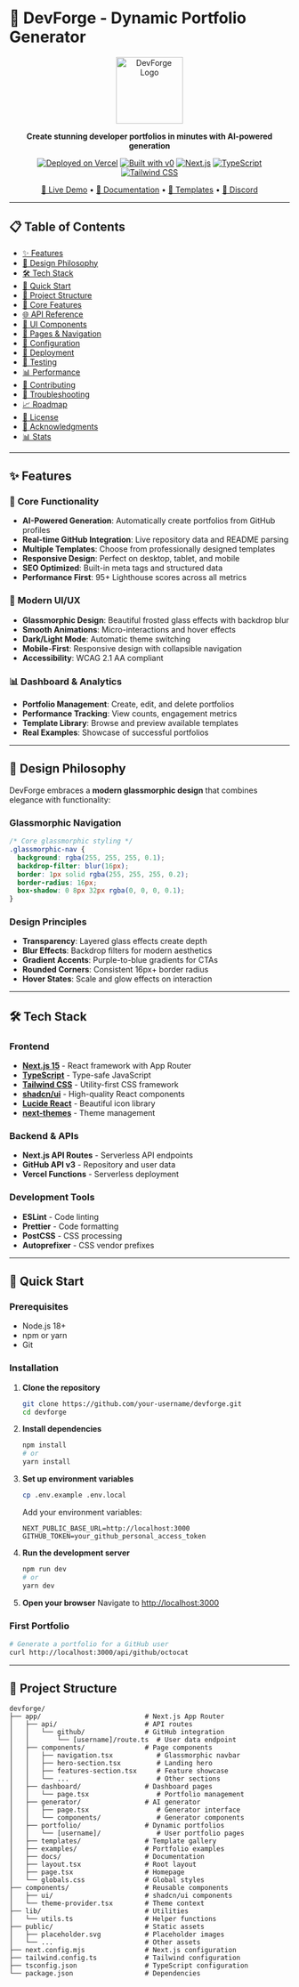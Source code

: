# 🚀 DevForge - Dynamic Portfolio Generator


<div align="center">

<img src="/placeholder-logo.svg" alt="DevForge Logo" width="120" />

**Create stunning developer portfolios in minutes with AI-powered generation**

[![Deployed on Vercel](https://img.shields.io/badge/Deployed%20on-Vercel-black?style=for-the-badge\&logo=vercel)](https://vercel.com/tharun-ramans-projects/v0-dynamic-portfolio-generator)
[![Built with v0](https://img.shields.io/badge/Built%20with-v0.dev-black?style=for-the-badge)](https://v0.dev/chat/projects/bSVYWA4fRT5)
[![Next.js](https://img.shields.io/badge/Next.js-15-black?style=for-the-badge\&logo=next.js)](https://nextjs.org/)
[![TypeScript](https://img.shields.io/badge/TypeScript-5-blue?style=for-the-badge\&logo=typescript)](https://www.typescriptlang.org/)
[![Tailwind CSS](https://img.shields.io/badge/Tailwind-CSS-38B2AC?style=for-the-badge\&logo=tailwind-css)](https://tailwindcss.com/)

[🌟 Live Demo](https://v0-dynamic-portfolio-generator.vercel.app) • [📖 Documentation](https://devforge.dev/docs) • [🎨 Templates](https://devforge.dev/templates) • [💬 Discord](https://discord.gg/devforge)

</div>

---

## 📋 Table of Contents

* [✨ Features](#-features)
* [🎨 Design Philosophy](#-design-philosophy)
* [🛠️ Tech Stack](#️-tech-stack)
* [🚀 Quick Start](#-quick-start)
* [📁 Project Structure](#-project-structure)
* [🎯 Core Features](#-core-features)
* [🌐 API Reference](#-api-reference)
* [🎨 UI Components](#-ui-components)
* [📱 Pages & Navigation](#-pages--navigation)
* [🔧 Configuration](#-configuration)
* [🚀 Deployment](#-deployment)
* [🧪 Testing](#-testing)
* [📊 Performance](#-performance)
* [🤝 Contributing](#-contributing)
* [🐛 Troubleshooting](#-troubleshooting)
* [📈 Roadmap](#-roadmap)
* [📄 License](#-license)
* [🙏 Acknowledgments](#-acknowledgments)
* [📊 Stats](#-stats)

---

## ✨ Features

### 🎯 **Core Functionality**

* **AI-Powered Generation**: Automatically create portfolios from GitHub profiles
* **Real-time GitHub Integration**: Live repository data and README parsing
* **Multiple Templates**: Choose from professionally designed templates
* **Responsive Design**: Perfect on desktop, tablet, and mobile
* **SEO Optimized**: Built-in meta tags and structured data
* **Performance First**: 95+ Lighthouse scores across all metrics

### 🎨 **Modern UI/UX**

* **Glassmorphic Design**: Beautiful frosted glass effects with backdrop blur
* **Smooth Animations**: Micro-interactions and hover effects
* **Dark/Light Mode**: Automatic theme switching
* **Mobile-First**: Responsive design with collapsible navigation
* **Accessibility**: WCAG 2.1 AA compliant

### 📊 **Dashboard & Analytics**

* **Portfolio Management**: Create, edit, and delete portfolios
* **Performance Tracking**: View counts, engagement metrics
* **Template Library**: Browse and preview available templates
* **Real Examples**: Showcase of successful portfolios

---

## 🎨 Design Philosophy

DevForge embraces a **modern glassmorphic design** that combines elegance with functionality:

### **Glassmorphic Navigation**

```css
/* Core glassmorphic styling */
.glassmorphic-nav {
  background: rgba(255, 255, 255, 0.1);
  backdrop-filter: blur(16px);
  border: 1px solid rgba(255, 255, 255, 0.2);
  border-radius: 16px;
  box-shadow: 0 8px 32px rgba(0, 0, 0, 0.1);
}
```

### **Design Principles**

* **Transparency**: Layered glass effects create depth
* **Blur Effects**: Backdrop filters for modern aesthetics
* **Gradient Accents**: Purple-to-blue gradients for CTAs
* **Rounded Corners**: Consistent 16px+ border radius
* **Hover States**: Scale and glow effects on interaction

---

## 🛠️ Tech Stack

### **Frontend**

* **[Next.js 15](https://nextjs.org/)** - React framework with App Router
* **[TypeScript](https://www.typescriptlang.org/)** - Type-safe JavaScript
* **[Tailwind CSS](https://tailwindcss.com/)** - Utility-first CSS framework
* **[shadcn/ui](https://ui.shadcn.com/)** - High-quality React components
* **[Lucide React](https://lucide.dev/)** - Beautiful icon library
* **[next-themes](https://github.com/pacocoursey/next-themes)** - Theme management

### **Backend & APIs**

* **Next.js API Routes** - Serverless API endpoints
* **GitHub API v3** - Repository and user data
* **Vercel Functions** - Serverless deployment

### **Development Tools**

* **ESLint** - Code linting
* **Prettier** - Code formatting
* **PostCSS** - CSS processing
* **Autoprefixer** - CSS vendor prefixes

---

## 🚀 Quick Start

### **Prerequisites**

* Node.js 18+
* npm or yarn
* Git

### **Installation**

1. **Clone the repository**

   ```bash
   git clone https://github.com/your-username/devforge.git
   cd devforge
   ```

2. **Install dependencies**

   ```bash
   npm install
   # or
   yarn install
   ```

3. **Set up environment variables**

   ```bash
   cp .env.example .env.local
   ```

   Add your environment variables:

   ```env
   NEXT_PUBLIC_BASE_URL=http://localhost:3000
   GITHUB_TOKEN=your_github_personal_access_token
   ```

4. **Run the development server**

   ```bash
   npm run dev
   # or
   yarn dev
   ```

5. **Open your browser**
   Navigate to [http://localhost:3000](http://localhost:3000)

### **First Portfolio**

```bash
# Generate a portfolio for a GitHub user
curl http://localhost:3000/api/github/octocat
```

---

## 📁 Project Structure

```plaintext
devforge/
├── app/                          # Next.js App Router
│   ├── api/                      # API routes
│   │   └── github/               # GitHub integration
│   │       └── [username]/route.ts  # User data endpoint
│   ├── components/               # Page components
│   │   ├── navigation.tsx           # Glassmorphic navbar
│   │   ├── hero-section.tsx         # Landing hero
│   │   ├── features-section.tsx     # Feature showcase
│   │   └── ...                      # Other sections
│   ├── dashboard/                # Dashboard pages
│   │   └── page.tsx                 # Portfolio management
│   ├── generator/                # AI generator
│   │   ├── page.tsx                 # Generator interface
│   │   └── components/              # Generator components
│   ├── portfolio/                # Dynamic portfolios
│   │   └── [username]/              # User portfolio pages
│   ├── templates/                # Template gallery
│   ├── examples/                 # Portfolio examples
│   ├── docs/                     # Documentation
│   ├── layout.tsx                # Root layout
│   ├── page.tsx                  # Homepage
│   └── globals.css               # Global styles
├── components/                   # Reusable components
│   ├── ui/                       # shadcn/ui components
│   └── theme-provider.tsx        # Theme context
├── lib/                          # Utilities
│   └── utils.ts                  # Helper functions
├── public/                       # Static assets
│   ├── placeholder.svg           # Placeholder images
│   └── ...                       # Other assets
├── next.config.mjs               # Next.js configuration
├── tailwind.config.ts            # Tailwind configuration
├── tsconfig.json                 # TypeScript configuration
└── package.json                  # Dependencies
```
